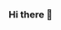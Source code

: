### Hi there 👋

<!--
**Ramalingasamy012/Ramalingasamy012** is a ✨ _special_ ✨ repository because its `README.md` (this file) appears on your GitHub profile.

# Ramalingasamy M K
Cybersecurity enthusiast | Software developer | Programer | Passion on cybercrime.

<hr>

# About Me

- 🔭 I’m currently studying in SKCET
- 🌱 I’m currently learning BTECH INFORMATION TECHNOLOGY.

-->

